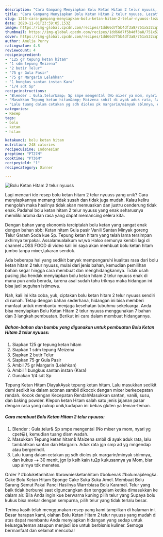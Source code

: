 ```yaml
---
description: "Cara Gampang Menyiapkan Bolu Ketan Hitam 2 telur nyuuss, Lezat"
title: "Cara Gampang Menyiapkan Bolu Ketan Hitam 2 telur nyuuss, Lezat"
slug: 1215-cara-gampang-menyiapkan-bolu-ketan-hitam-2-telur-nyuuss-lezat
date: 2020-11-01T23:59:05.153Z
image: https://img-global.cpcdn.com/recipes/1dd66d7f5b4df3a8/751x532cq70/bolu-ketan-hitam-2-telur-nyuuss-foto-resep-utama.jpg
thumbnail: https://img-global.cpcdn.com/recipes/1dd66d7f5b4df3a8/751x532cq70/bolu-ketan-hitam-2-telur-nyuuss-foto-resep-utama.jpg
cover: https://img-global.cpcdn.com/recipes/1dd66d7f5b4df3a8/751x532cq70/bolu-ketan-hitam-2-telur-nyuuss-foto-resep-utama.jpg
author: Amelia Perry
ratingvalue: 4.8
reviewcount: 4
recipeingredient:
- "125 gr tepung ketan hitam"
- "1 sdm tepung Meizena"
- "2 butir Telur"
- "75 gr Gula Pasir"
- "75 gr Margarin Lelehkan"
- "1 bungkus santan instan Kara"
- "1/4 sdt Sp"
recipeinstructions:
- "Blender : Gula,telur&amp; Sp smpe mengental (No mixer ya mom, nyari yg cpet😀), kemudian tuang dlam wadah."
- "Masukkan Tepung ketan hitam&amp; Maizena smbil di ayak aduk rata, lalu tambahkan santan dan Margarin. Aduk rata jgn smp ad yg mngendap atau bergerindil."
- "Lalu tuang dalam cetakan yg sdh dioles pk margarin/minyak sblmnya, dan kukus -+ 30 menit, jgn lp ksih kain tu2p kukusannya ya Mom, biar uap airnya tdk menetes."
categories:
- Resep
tags:
- bolu
- ketan
- hitam

katakunci: bolu ketan hitam 
nutrition: 248 calories
recipecuisine: Indonesian
preptime: "PT27M"
cooktime: "PT36M"
recipeyield: "1"
recipecategory: Dinner

---
```



![Bolu Ketan Hitam 2 telur nyuuss](https://img-global.cpcdn.com/recipes/1dd66d7f5b4df3a8/751x532cq70/bolu-ketan-hitam-2-telur-nyuuss-foto-resep-utama.jpg)

Lagi mencari ide resep bolu ketan hitam 2 telur nyuuss yang unik? Cara menyiapkannya memang tidak susah dan tidak juga mudah. Kalau keliru mengolah maka hasilnya tidak akan memuaskan dan justru cenderung tidak enak. Padahal bolu ketan hitam 2 telur nyuuss yang enak seharusnya memiliki aroma dan rasa yang dapat memancing selera kita.

Dengan bahan yang ekonomis terciptalah bolu ketan yang sangat enak dengan bahan sbb: Ketan hitam Gula pasir Vanili Santan Minyak goreng Telur Garam Soda kue Sp. Tepung ketan hitam yang telah lama tersimpan akhirnya terpakai. Assalamualaikum wr,wb Haloo semunya kembli lagi di channel JOSS FOOD di video kali ini saya akan membuat bolu ketan hitam jumbo tanpa mixer,takaran sendok.

Ada beberapa hal yang sedikit banyak mempengaruhi kualitas rasa dari bolu ketan hitam 2 telur nyuuss, mulai dari jenis bahan, kemudian pemilihan bahan segar hingga cara membuat dan menghidangkannya. Tidak usah pusing jika hendak menyiapkan bolu ketan hitam 2 telur nyuuss enak di mana pun anda berada, karena asal sudah tahu triknya maka hidangan ini bisa jadi suguhan istimewa.


Nah, kali ini kita coba, yuk, ciptakan bolu ketan hitam 2 telur nyuuss sendiri di rumah. Tetap dengan bahan sederhana, hidangan ini bisa memberi manfaat untuk membantu menjaga kesehatan tubuhmu sekeluarga. Anda bisa menyiapkan Bolu Ketan Hitam 2 telur nyuuss menggunakan 7 bahan dan 3 langkah pembuatan. Berikut ini cara dalam membuat hidangannya.

<!--inarticleads1-->

##### Bahan-bahan dan bumbu yang digunakan untuk pembuatan Bolu Ketan Hitam 2 telur nyuuss:

1. Siapkan 125 gr tepung ketan hitam
1. Siapkan 1 sdm tepung Meizena
1. Siapkan 2 butir Telur
1. Siapkan 75 gr Gula Pasir
1. Ambil 75 gr Margarin (Lelehkan)
1. Ambil 1 bungkus santan instan (Kara)
1. Gunakan 1/4 sdt Sp


Tepung Ketan Hitam DiayakAyak tepung ketan hitam. Lalu masukkan sedikit demi sedikit ke dalam adonan sambil dikocok dengan mixer berkecepatan rendah. Kocok dengan Kecepatan RendahMasukkan santan, vanili, susu, dan baking powder. Klepon ketan Hitam salah satu jenis jajanan pasar dengan rasa yang cukup unik,kudapan ini bebas gluten ya teman-teman. 

<!--inarticleads2-->

##### Cara membuat Bolu Ketan Hitam 2 telur nyuuss:

1. Blender : Gula,telur&amp; Sp smpe mengental (No mixer ya mom, nyari yg cpet😀), kemudian tuang dlam wadah.
1. Masukkan Tepung ketan hitam&amp; Maizena smbil di ayak aduk rata, lalu tambahkan santan dan Margarin. Aduk rata jgn smp ad yg mngendap atau bergerindil.
1. Lalu tuang dalam cetakan yg sdh dioles pk margarin/minyak sblmnya, dan kukus -+ 30 menit, jgn lp ksih kain tu2p kukusannya ya Mom, biar uap airnya tdk menetes.


Order ? #boluketanhitam #browniesketanhitam #boluenak #bolumajalengka. Cake Bolu Ketan Hitam Sponge Cake Suka Suka Amel. Membuat Bolu Sarang Semut Pakai Panci Hasilnya Warrrbiasa Bolu Karamel. Telur yang baik tidak berbunyi saat diguncangkan dan tenggelam ketika dimasukkan ke dalam air. Bila Anda ingin kue berwarna kuning pilih telur yang Supaya bolu kukus bisa mekar dengan sempurna, pilih telur yang tidak terlalu besar. 

Terima kasih telah menggunakan resep yang kami tampilkan di halaman ini. Besar harapan kami, olahan Bolu Ketan Hitam 2 telur nyuuss yang mudah di atas dapat membantu Anda menyiapkan hidangan yang sedap untuk keluarga/teman ataupun menjadi ide untuk berbisnis kuliner. Semoga bermanfaat dan selamat mencoba!
